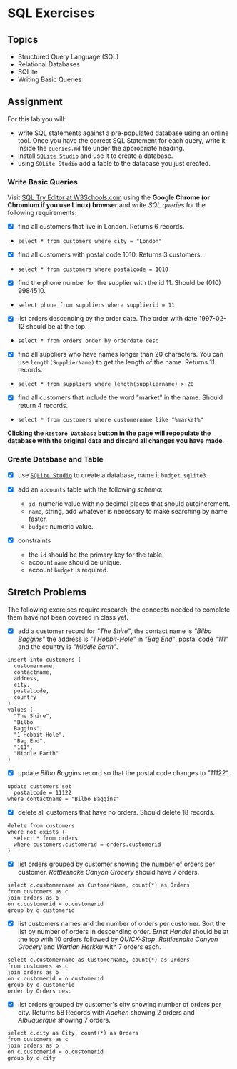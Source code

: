 # SQL Exercises

## Topics

- Structured Query Language (SQL)
- Relational Databases
- SQLite
- Writing Basic Queries

## Assignment

For this lab you will:

- write SQL statements against a pre-populated database using an online tool. Once you have the correct SQL Statement for each query, write it inside the `queries.md` file under the appropriate heading.
- install [`SQLite Studio`](https://sqlitestudio.pl/index.rvt) and use it to create a database.
- using `SQLite Studio` add a table to the database you just created.

### Write Basic Queries

Visit [SQL Try Editor at W3Schools.com](https://www.w3schools.com/Sql/tryit.asp?filename=trysql_select_top) using the **Google Chrome (or Chromium if you use Linux) browser** and write _SQL queries_ for the following requirements:

- [x] find all customers that live in London. Returns 6 records.
* `select * from customers where city = "London"`
- [x] find all customers with postal code 1010. Returns 3 customers.
* `select * from customers where postalcode = 1010`
- [x] find the phone number for the supplier with the id 11. Should be (010) 9984510.
* `select phone from suppliers where supplierid = 11`
- [x] list orders descending by the order date. The order with date 1997-02-12 should be at the top.
* `select * from orders order by orderdate desc`
- [x] find all suppliers who have names longer than 20 characters. You can use `length(SupplierName)` to get the length of the name. Returns 11 records.
* `select * from suppliers where length(suppliername) > 20`
- [x] find all customers that include the word "market" in the name. Should return 4 records.
* `select * from customers where customername like "%market%"`

**Clicking the `Restore Database` button in the page will repopulate the database with the original data and discard all changes you have made**.

### Create Database and Table

- [x] use [`SQLite Studio`](https://sqlitestudio.pl/index.rvt) to create a database, name it `budget.sqlite3`.
- [x] add an `accounts` table with the following _schema_:

  - `id`, numeric value with no decimal places that should autoincrement.
  - `name`, string, add whatever is necessary to make searching by name faster.
  - `budget` numeric value.

- [x] constraints
  - the `id` should be the primary key for the table.
  - account `name` should be unique.
  - account `budget` is required.

## Stretch Problems

The following exercises require research, the concepts needed to complete them have not been covered in class yet.

- [x] add a customer record for _"The Shire"_, the contact name is _"Bilbo Baggins"_ the address is _"1 Hobbit-Hole"_ in _"Bag End"_, postal code _"111"_ and the country is _"Middle Earth"_.
```
insert into customers (
  customername,
  contactname,
  address,
  city,
  postalcode,
  country
)
values (
  "The Shire",
  "Bilbo
  Baggins",
  "1 Hobbit-Hole",
  "Bag End",
  "111",
  "Middle Earth"
)
```
- [x] update _Bilbo Baggins_ record so that the postal code changes to _"11122"_.
```
update customers set
  postalcode = 11122
where contactname = "Bilbo Baggins"
```
- [x] delete all customers that have no orders. Should delete 18 records.
```
delete from customers
where not exists (
  select * from orders
  where customers.customerid = orders.customerid
)
```
- [x] list orders grouped by customer showing the number of orders per customer. _Rattlesnake Canyon Grocery_ should have 7 orders.
```
select c.customername as CustomerName, count(*) as Orders
from customers as c
join orders as o
on c.customerid = o.customerid
group by o.customerid
```
- [x] list customers names and the number of orders per customer. Sort the list by number of orders in descending order. _Ernst Handel_ should be at the top with 10 orders followed by _QUICK-Stop_, _Rattlesnake Canyon Grocery_ and _Wartian Herkku_ with 7 orders each.
```
select c.customername as CustomerName, count(*) as Orders
from customers as c
join orders as o
on c.customerid = o.customerid
group by o.customerid
order by Orders desc
```
- [x] list orders grouped by customer's city showing number of orders per city. Returns 58 Records with _Aachen_ showing 2 orders and _Albuquerque_ showing 7 orders.
```
select c.city as City, count(*) as Orders
from customers as c
join orders as o
on c.customerid = o.customerid
group by c.city
```
